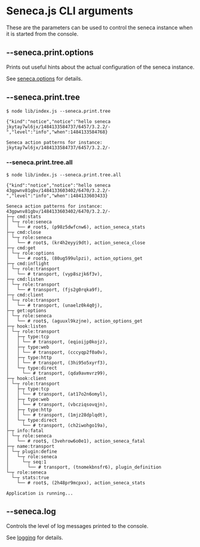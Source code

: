 Seneca.js CLI arguments
=======================

These are the parameters can be used to control the seneca instance when it is started from the console.


## --seneca.print.options

Prints out useful hints about the actual configuration of the seneca instance.

See [seneca.options](../seneca.options/README.md) for details.


## --seneca.print.tree

    $ node lib/index.js --seneca.print.tree

    {"kind":"notice","notice":"hello seneca jkytay7wl6jx/1484133584737/6457/3.2.2/-","level":"info","when":1484133584768}
    
    Seneca action patterns for instance: jkytay7wl6jx/1484133584737/6457/3.2.2/-

### --seneca.print.tree.all

    $ node lib/index.js --seneca.print.tree.all

    {"kind":"notice","notice":"hello seneca 43gpwnv81gbv/1484133603402/6470/3.2.2/-","level":"info","when":1484133603433}

    Seneca action patterns for instance: 43gpwnv81gbv/1484133603402/6470/3.2.2/-
    ├─┬ cmd:stats
    │ └─┬ role:seneca
    │   └── # root$, (p98z5dwfcnw6), action_seneca_stats
    ├─┬ cmd:close
    │ └─┬ role:seneca
    │   └── # root$, (kr4h2eyyi9dt), action_seneca_close
    ├─┬ cmd:get
    │ └─┬ role:options
    │   └── # root$, (80ug599ulpzi), action_options_get
    ├─┬ cmd:inflight
    │ └─┬ role:transport
    │   └── # transport, (vyp8szjk6f3v), 
    ├─┬ cmd:listen
    │ └─┬ role:transport
    │   └── # transport, (fjs2g0rqka9f), 
    ├─┬ cmd:client
    │ └─┬ role:transport
    │   └── # transport, (unaelz0k4q0j), 
    ├─┬ get:options
    │ └─┬ role:seneca
    │   └── # root$, (aguuxl9kzjne), action_options_get
    ├─┬ hook:listen
    │ └─┬ role:transport
    │   ├─┬ type:tcp
    │   │ └── # transport, (eqioijp0kojz), 
    │   ├─┬ type:web
    │   │ └── # transport, (cccyqp2f0a0v), 
    │   ├─┬ type:http
    │   │ └── # transport, (3hi95o5xyrf3), 
    │   └─┬ type:direct
    │     └── # transport, (qda9avmvrz99), 
    ├─┬ hook:client
    │ └─┬ role:transport
    │   ├─┬ type:tcp
    │   │ └── # transport, (at17o2n6omyl), 
    │   ├─┬ type:web
    │   │ └── # transport, (vbcziqsovqjn), 
    │   ├─┬ type:http
    │   │ └── # transport, (1mjz28dplqdt), 
    │   └─┬ type:direct
    │     └── # transport, (ch2iwohgo19a), 
    ├─┬ info:fatal
    │ └─┬ role:seneca
    │   └── # root$, (3vehrow6o0e1), action_seneca_fatal
    ├─┬ name:transport
    │ └─┬ plugin:define
    │   └─┬ role:seneca
    │     └─┬ seq:1
    │       └── # transport, (tnomekbnsfr6), plugin_definition
    └─┬ role:seneca
      └─┬ stats:true
        └── # root$, (2h48pr9mcpxx), action_seneca_stats

    Application is running...

## --seneca.log

Controls the level of log messages printed to the console.

See [logging](../logging/README.md) for details.

